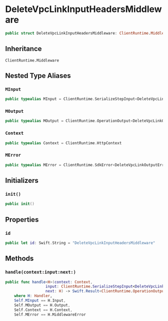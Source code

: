 # DeleteVpcLinkInputHeadersMiddleware

``` swift
public struct DeleteVpcLinkInputHeadersMiddleware: ClientRuntime.Middleware 
```

## Inheritance

`ClientRuntime.Middleware`

## Nested Type Aliases

### `MInput`

``` swift
public typealias MInput = ClientRuntime.SerializeStepInput<DeleteVpcLinkInput>
```

### `MOutput`

``` swift
public typealias MOutput = ClientRuntime.OperationOutput<DeleteVpcLinkOutputResponse>
```

### `Context`

``` swift
public typealias Context = ClientRuntime.HttpContext
```

### `MError`

``` swift
public typealias MError = ClientRuntime.SdkError<DeleteVpcLinkOutputError>
```

## Initializers

### `init()`

``` swift
public init() 
```

## Properties

### `id`

``` swift
public let id: Swift.String = "DeleteVpcLinkInputHeadersMiddleware"
```

## Methods

### `handle(context:input:next:)`

``` swift
public func handle<H>(context: Context,
                  input: ClientRuntime.SerializeStepInput<DeleteVpcLinkInput>,
                  next: H) -> Swift.Result<ClientRuntime.OperationOutput<DeleteVpcLinkOutputResponse>, MError>
    where H: Handler,
    Self.MInput == H.Input,
    Self.MOutput == H.Output,
    Self.Context == H.Context,
    Self.MError == H.MiddlewareError
```
